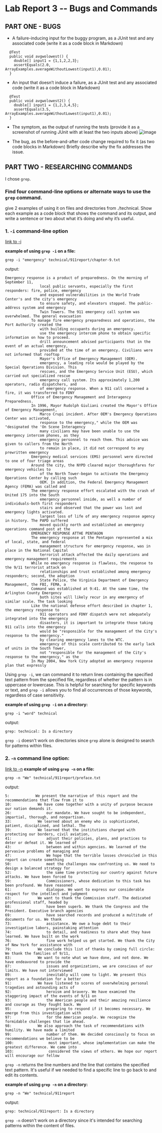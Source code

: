 # Lab Report 3 -- Bugs and Commands
## PART ONE - BUGS
- A failure-inducing input for the buggy program, as a JUnit test and any associated code (write it as a code block in Markdown)
~~~
  @Test
  public void avgwolowest() {
    double[] input1 = {1,1,2,2,3};
    assertEquals(2.0, ArrayExamples.averageWithoutLowest(input1),0.01);
  }
~~~
- An input that doesn’t induce a failure, as a JUnit test and any associated code (write it as a code block in Markdown)
~~~
  @Test
  public void avgwolowest2() {
    double[] input1 = {1,2,3,4,5};
    assertEquals(3.5, ArrayExamples.averageWithoutLowest(input1),0.01);
  }
~~~
- The symptom, as the output of running the tests (provide it as a screenshot of running JUnit with at least the two inputs above)
![image](lab3.png)


- The bug, as the before-and-after code change required to fix it (as two code blocks in Markdown)
Briefly describe why the fix addresses the issue.

## PART TWO - RESEARCHING COMMANDS
I chose `grep`.
### Find four command-line options or alternate ways to use the `grep` command.
give 2 examples of using it on files and directories from ./technical. Show each example as a code block that shows the command and its output, and write a sentence or two about what it’s doing and why it’s useful.


### 1. `-i` command-line option
[link to -i ](https://www.freecodecamp.org/news/grep-command-in-linux-usage-options-and-syntax-examples/)


__example of using `grep -i` on a file:__
~~~~
grep -i "emergency" technical/911report/chapter-9.txt
~~~~

output:
~~~
Emergency response is a product of preparedness. On the morning of September 11,
                local public servants, especially the first responders: fire, police, emergency
                and exposed vulnerabilities in the World Trade Center's and the city's emergency
                to ensure safety, and elevators stopped. The public-address system and emergency
                Twin Towers. The 911 emergency call system was overwhelmed. The general evacuation
            To manage fire emergency preparedness and operations, the Port Authority created the
                with building occupants during an emergency.
                use the emergency intercom phone to obtain specific information on how to proceed.
                drill announcement advised participants that in the event of an actual emergency,
                provided at the time of an emergency. Civilians were not informed that rooftop
                Mayor's Office of Emergency Management (OEM).
                emergency, a leading role would be played by the Special Operations Division. This
                rescues, and the Emergency Service Unit (ESU), which carried out specialized rescue
                emergency call system. Its approximately 1,200 operators, radio dispatchers, and
                of emergency response. When a 911 call concerned a fire, it was transferred to FDNY
            Office of Emergency Management and Interagency Preparedness.
            In 1996, Mayor Rudolph Giuliani created the Mayor's Office of Emergency Management,
                Marco Crupi incident. After OEM's Emergency Operations Center was activated,
                response to the emergency," while the OEM was "designated the 'On Scene Interagency
                many civilians may have been unable to use the emergency intercom phones, as they
                emergency personnel to reach them. This advice was given to callers from the North
                to remain in place, it did not correspond to any prewritten emergency
            Emergency medical services (EMS) personnel were directed to one of four triage areas
            Around the city, the NYPD cleared major thoroughfares for emergency vehicles to
                of the North Tower-began to activate the Emergency Operations Center by calling such
                OEM. In addition, the Federal Emergency Management Agency (FEMA) was called and
            The emergency response effort escalated with the crash of United 175 into the South
                emergency personnel inside, as well a number of individuals-both first responders
                stairs and observed that the power was lost and emergency lights activated.
                largest loss of life of any emergency response agency in history. The PAPD suffered
                moved quickly north and established an emergency operations command post at the
            EMERGENCY RESPONSE ATTHE PENTAGON
            The emergency response at the Pentagon represented a mix of local, state, and federal
                management structure for emergency response, was in place in the National Capital
                terrorist attack affected the daily operations and emergency management requirements
            While no emergency response is flawless, the response to the 9/11 terrorist attack on
                relationships and trust established among emergency responders; second, the adoption
                State Police, the Virginia Department of Emergency Management, the FBI, FEMA, a
            Command was established at 9:41. At the same time, the Arlington County Emergency
                both sites will likely recur in any emergency of similar scale. The task looking
            Like the national defense effort described in chapter 1, the emergency response to
                911 operators and FDNY dispatch were not adequately integrated into the emergency
                disasters, it is important to integrate those taking 911 calls into the emergency
                would be "responsible for the management of the City's response to the emergency."
                by clearing emergency lanes to the WTC.
                emergency of this scale contributed to the early lack of units in the South Tower,
                not "responsible for the management of the City's response to the emergency," as the
            In May 2004, New York City adopted an emergency response plan that expressly
~~~

Using `grep -i`, we can command it to return lines containing the specified text pattern from the specified file, regardless of whether the pattern is in uppercase or lowercase. This is helpful for searching for specific keywords or text, and `grep -i` allows you to find all occurrences of those keywords, regardless of case sensitivity. 

__example of using `grep -i` on a directory:__
~~~
grep -i "word" technical
~~~
output:
~~~
grep: technical: Is a directory
~~~

`grep -i` doesn't work on directories since `grep` alone is designed to search for patterns within files. 

### 2. `-n` command line option:
[link to -n](https://www.freecodecamp.org/news/grep-command-in-linux-usage-options-and-syntax-examples/)
__example of using `grep -n` on a file:__
~~~
grep -n "We" technical/911report/preface.txt
~~~
output:
~~~
5:            We present the narrative of this report and the recommendations that flow from it to
10:            We have come together with a unity of purpose because our nation demands it.
26:                our mandate. We have sought to be independent, impartial, thorough, and nonpartisan.
33:            We learned about an enemy who is sophisticated, patient, disciplined, and lethal. The
39:            We learned that the institutions charged with protecting our borders, civil aviation,
41:                adjust their policies, plans, and practices to deter or defeat it. We learned of
43:                between and within agencies. We learned of the pervasive problems of managing and
47:                We hope that the terrible losses chronicled in this report can create something
50:                meet the challenges now confronting us. We need to design a balanced strategy for
52:                the same time protecting our country against future attacks. We have been forced to
59:                Commissioners, whose dedication to this task has been profound. We have reasoned
61:                dialogue. We want to express our considerable respect for the intellect and judgment
63:            We want to thank the Commission staff. The dedicated professional staff, headed by
68:                have been superb. We thank the Congress and the President. Executive branch agencies
69:                have searched records and produced a multitude of documents for us. We thank
73:                assistance. We owe a huge debt to their investigative labors, painstaking attention
74:                to detail, and readiness to share what they have learned. We have built on the work
76:                fine work helped us get started. We thank the City of New York for assistance with
79:            We conclude this list of thanks by coming full circle: We thank the families of 9/11,
83:            We want to note what we have done, and not done. We have endeavored to provide the
87:                issues and organizations, we are conscious of our limits. We have not interviewed
89:                inevitably will come to light. We present this report as a foundation for a better
91:            We have listened to scores of overwhelming personal tragedies and astounding acts of
92:                heroism and bravery. We have examined the staggering impact of the events of 9/11 on
93:                the American people and their amazing resilience and courage as they fought back. We
95:                preparing to respond if it becomes necessary. We emerge from this investigation with
97:                for the American people. We recognize the formidable challenges that lie ahead.
98:            We also approach the task of recommendations with humility. We have made a limited
99:                number of them. We decided consciously to focus on recommendations we believe to be
100:                most important, whose implementation can make the greatest difference. We came into
103:                considered the views of others. We hope our report will encourage our fellow
~~~

`grep -n` returns the line numbers and the line that contains the specified text pattern. It's useful if we needed to find a specific line to go back to and edit its contents. 

__example of using `grep -n` on a directory:__
~~~
grep -n "We" technical/911report
~~~
output: 
~~~
grep: technical/911report: Is a directory
~~~

`grep -n` doesn't work on a directory since it's intended for searching patterns within the content of files. 
